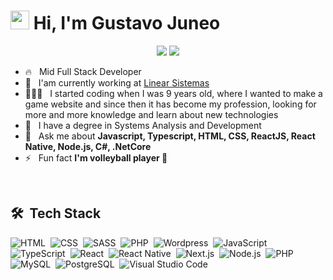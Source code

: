 <h1><img src="https://raw.githubusercontent.com/kaueMarques/kaueMarques/master/hi.gif" width="30px"> Hi, I'm Gustavo Juneo</h1>

<p align="center">
  <a href="https://instagram.com/gusta.vt"><img src="https://img.shields.io/badge/-@gusta.vt-E4405F?style=flat-square&logo=Instagram&logoColor=white"/></a>
  <a href="https://www.linkedin.com/in/gustavo-juneo/"><img src="http://img.shields.io/badge/-Gustavo%20Santos-0077B5?style=flat-square&logo=Linkedin&logoColor=white"/></a>
</p>

- 🔥 &nbsp; Mid Full Stack Developer
- 🔭 &nbsp; I'am currently working at [Linear Sistemas](https://linearsistemas.com.br)
- 👨🏻‍💻 &nbsp; I started coding when I was 9 years old, where I wanted to make a game website and since then it has become my profession, looking for more and more knowledge and learn about new technologies
- 📖 &nbsp; I have a degree in Systems Analysis and Development
- 💬 &nbsp; Ask me about **Javascript, Typescript, HTML, CSS, ReactJS, React Native, Node.js, C#, .NetCore**
- ⚡ &nbsp; Fun fact **I'm volleyball player 🏐**

<br>

## 🛠 &nbsp;Tech Stack

![HTML](https://img.shields.io/badge/-HTML-05122A?style=flat&logo=HTML5)&nbsp;
![CSS](https://img.shields.io/badge/-CSS-05122A?style=flat&logo=CSS3&logoColor=1572B6)&nbsp;
![SASS](https://img.shields.io/badge/-CSS-05122A?style=flat&logo=SASS&logoColor=CF649A)&nbsp;
![PHP](https://img.shields.io/badge/-PHP-05122A?style=flat&logo=php&logoColor=474A8A)&nbsp;
![Wordpress](https://img.shields.io/badge/-Wordpress-05122A?style=flat&logo=wordpress)&nbsp;
![JavaScript](https://img.shields.io/badge/-JavaScript-05122A?style=flat&logo=javascript)&nbsp;
![TypeScript](https://img.shields.io/badge/-TypeScript-05122A?style=flat&logo=typescript&logoColor=1572B6)&nbsp;
![React](https://img.shields.io/badge/-React-05122A?style=flat&logo=react)&nbsp;
![React Native](https://img.shields.io/badge/-React%20Native-05122A?style=flat&logo=react)&nbsp;
![Next.js](https://img.shields.io/badge/-Next.js-05122A?style=flat&logo=Next.js)&nbsp;
![Node.js](https://img.shields.io/badge/-Node.js-05122A?style=flat&logo=node.js)&nbsp;
![PHP](https://img.shields.io/badge/-PHP-05122A?style=flat&logo=php&logoColor=474A8A)&nbsp;
![MySQL](https://img.shields.io/badge/-MySQL-05122A?style=flat&logo=mysql)&nbsp;
![PostgreSQL](https://img.shields.io/badge/-PostgreSQL-05122A?style=flat&logo=postgresql&)&nbsp;
![Visual Studio Code](https://img.shields.io/badge/-Visual%20Studio%20Code-05122A?style=flat&logo=visual-studio-code&logoColor=007ACC)&nbsp;

<br>
